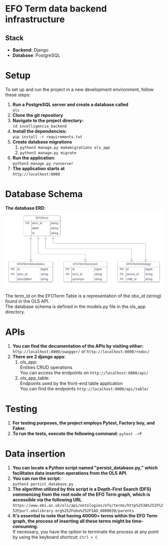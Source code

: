 # EFO Term data backend infrastructure

## Stack

- **Backend**: Django
- **Database**: PostgreSQL


# Setup

To set up and run the project in a new development environment, follow these steps:

1. **Run a PostgreSQL server and create a database called** <br> ```ols```
2. **Clone the git repository** 
3. **Navigate to the project directory:** <br>```cd incelligencia_backend```
4. **Install the dependencies:**<br>```pip install -r requirements.txt```
5. **Create database migrations** 
   1. ```python3 manage.py makemigrations ols_app```
   2. ```python3 manage.py migrate``` 
6. **Run the application**: <br> ```python3 manage.py runserver```
7. **The application starts at** <br>`http://localhost:8000`


# Database Schema 
**The database ERD**: 
![ERD](erd.png)

The term_id on the EFOTerm Table is a representation of the obo_id (string) found in the OLS API. <br> The database schema is defined in the models.py file in the ols_app directory.

# APIs 

1. **You can find the documentation of the APIs by visiting either:** <br>
```http://localhost:8000/swagger/``` or ```http://localhost:8000/redoc/``` <br>
2. **There are 2 django apps**:
   1. ols_app: <br> Entities CRUD operations <br> You can access the endpoints on ```http://localhost:8000/api/```
   2. ols_app_table: <br> Endpoints used by the front-end table application  <br> You can find the endpoints ```http://localhost:8000/api/table/```


# Testing
1. **For testing purposes, the project employs Pytest, Factory boy, and Faker.**
2. **To run the tests, execute the following command:** ```pytest -rP```

# Data insertion
1. **You can locate a Python script named "persist_database.py," which facilitates data insertion operations from the OLS API.**
2. **You can run the script:** <br>```python3 persist_database.py```
3. **The algorithm utilized by this script is a Depth-First Search (DFS) commencing from the root node of the EFO Term graph, which is accessible via the following URL** <br> ```https://www.ebi.ac.uk/ols/api/ontologies/efo/terms/http%253A%252F%252Fpurl.obolibrary.org%252Fobo%252FIAO_0000030/parents```
4. **It's essential to note that having 40000+ terms within the EFO Term graph,  the process of inserting all these terms might be time-consuming.** <br> If necessary, you have the option to terminate the process at any point by using the keyboard shortcut: ```Ctrl + C``` 